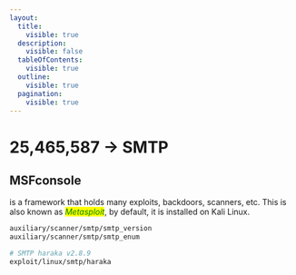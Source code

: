 ```yaml
---
layout:
  title:
    visible: true
  description:
    visible: false
  tableOfContents:
    visible: true
  outline:
    visible: true
  pagination:
    visible: true
---
```


# 25,465,587 -> SMTP

## MSFconsole

is a framework that holds many exploits, backdoors, scanners, etc. This is also known as _<mark style="color:green;">Metasploit</mark>_, by default, it is installed on Kali Linux.

```bash
auxiliary/scanner/smtp/smtp_version
auxiliary/scanner/smtp/smtp_enum

# SMTP haraka v2.8.9
exploit/linux/smtp/haraka
```
